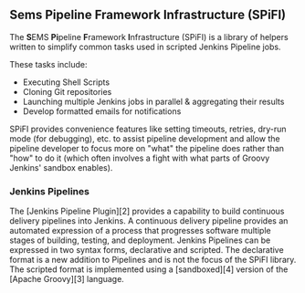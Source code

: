 Sems Pipeline Framework Infrastructure (SPiFI)
----------------------------------------------
The **S**EMS **Pi**peline **F**ramework **I**nfrastructure (SPiFI) is a library
of helpers written to simplify common tasks used in scripted Jenkins Pipeline
jobs.

These tasks include:

- Executing Shell Scripts
- Cloning Git repositories
- Launching multiple Jenkins jobs in parallel & aggregating their results
- Develop formatted emails for notifications

SPiFI provides convenience features like setting timeouts, retries, dry-run mode
(for debugging), etc. to assist pipeline development and allow the pipeline
developer to focus more on "what" the pipeline does rather than "how" to do it
(which often involves a fight with what parts of Groovy Jenkins' sandbox enables).


### Jenkins Pipelines
The [Jenkins Pipeline Plugin][2] provides a capability to build continuous
delivery pipelines into Jenkins.  A continuous delivery pipeline provides an
automated expression of a process that progresses software multiple stages of
building, testing, and deployment.  Jenkins Pipelines can be expressed in two
syntax forms, declarative and scripted.  The declarative format is a new
addition to Pipelines and is not the focus of the SPiFI library.
The scripted format is implemented using a [sandboxed][4] version of the
[Apache Groovy][3] language.






